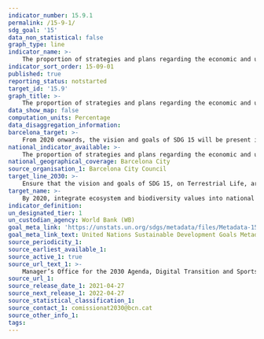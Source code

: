 ```yaml
---
indicator_number: 15.9.1
permalink: /15-9-1/
sdg_goal: '15'
data_non_statistical: false
graph_type: line
indicator_name: >-
    The proportion of strategies and plans regarding the economic and urban-planning development of Barcelona, which adequately include the vision and goals of SDG 15
indicator_sort_order: 15-09-01
published: true
reporting_status: notstarted
target_id: '15.9'
graph_title: >-
    The proportion of strategies and plans regarding the economic and urban-planning development of Barcelona, which adequately include the vision and goals of SDG 15
data_show_map: false
computation_units: Percentage
data_disaggregation_information:
barcelona_target: >-
    From 2020 onwards, the vision and goals of SDG 15 will be present in all strategies and plans regarding the development of Barcelona
national_indicator_available: >-
    The proportion of strategies and plans regarding the economic and urban-planning development of Barcelona, which adequately include the vision and goals of SDG 15
national_geographical_coverage: Barcelona City
source_organisation_1: Barcelona City Council
target_line_2030: >-
    Ensure that the vision and goals of SDG 15, on Terrestrial Life, are present in all the strategies and plans regarding the economic and urban-planning development of Barcelona. Target value 2030: 100%
target_name: >-
    By 2020, integrate ecosystem and biodiversity values into national and local planning, development processes, and poverty reduction strategies and accounts
indicator_definition:
un_designated_tier: 1
un_custodian_agency: World Bank (WB)
goal_meta_link: 'https://unstats.un.org/sdgs/metadata/files/Metadata-15-09-01.pdf'
goal_meta_link_text: United Nations Sustainable Development Goals Metadata (pdf 894kB)
source_periodicity_1: 
source_earliest_available_1: 
source_active_1: true
source_url_text_1: >-
    Manager’s Office for the 2030 Agenda, Digital Transition and Sports
source_url_1: 
source_release_date_1: 2021-04-27
source_next_release_1: 2022-04-27
source_statistical_classification_1: 
source_contact_1: comissionat2030@bcn.cat
source_other_info_1:
tags:
---
```

